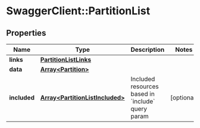 # SwaggerClient::PartitionList

## Properties
Name | Type | Description | Notes
------------ | ------------- | ------------- | -------------
**links** | [**PartitionListLinks**](PartitionListLinks.md) |  | 
**data** | [**Array&lt;Partition&gt;**](Partition.md) |  | 
**included** | [**Array&lt;PartitionListIncluded&gt;**](PartitionListIncluded.md) | Included resources based in &#x60;include&#x60; query param | [optional] 

